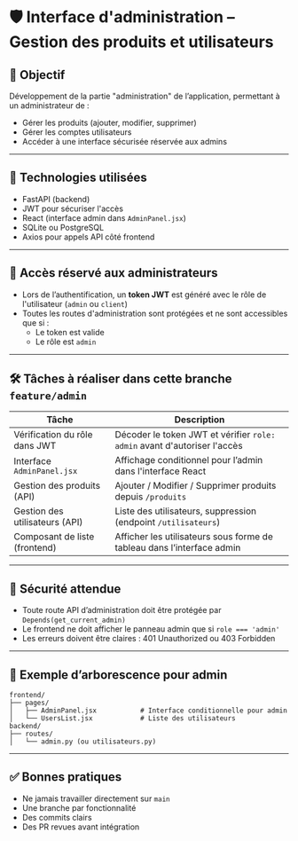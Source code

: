 
# 🛡️ Interface d'administration – Gestion des produits et utilisateurs

## 🎯 Objectif
Développement de la partie "administration" de l’application, permettant à un administrateur de :
- Gérer les produits (ajouter, modifier, supprimer)
- Gérer les comptes utilisateurs
- Accéder à une interface sécurisée réservée aux admins

---

## 📌 Technologies utilisées
- FastAPI (backend)
- JWT pour sécuriser l'accès
- React (interface admin dans `AdminPanel.jsx`)
- SQLite ou PostgreSQL
- Axios pour appels API côté frontend

---

## 👤 Accès réservé aux administrateurs

- Lors de l’authentification, un **token JWT** est généré avec le rôle de l'utilisateur (`admin` ou `client`)
- Toutes les routes d'administration sont protégées et ne sont accessibles que si :
  - Le token est valide
  - Le rôle est `admin`

---

## 🛠️ Tâches à réaliser dans cette branche `feature/admin`

| Tâche                              | Description                                                                 |
|------------------------------------|-----------------------------------------------------------------------------|
| Vérification du rôle dans JWT      | Décoder le token JWT et vérifier `role: admin` avant d'autoriser l'accès    |
| Interface `AdminPanel.jsx`         | Affichage conditionnel pour l’admin dans l'interface React                  |
| Gestion des produits (API)         | Ajouter / Modifier / Supprimer produits depuis `/produits`                 |
| Gestion des utilisateurs (API)     | Liste des utilisateurs, suppression (endpoint `/utilisateurs`)              |
| Composant de liste (frontend)      | Afficher les utilisateurs sous forme de tableau dans l’interface admin     |

---

## 🔐 Sécurité attendue

- Toute route API d’administration doit être protégée par `Depends(get_current_admin)`
- Le frontend ne doit afficher le panneau admin que si `role === 'admin'`
- Les erreurs doivent être claires : 401 Unauthorized ou 403 Forbidden

---

## 📂 Exemple d’arborescence pour admin

```
frontend/
├── pages/
│   ├── AdminPanel.jsx           # Interface conditionnelle pour admin
│   └── UsersList.jsx            # Liste des utilisateurs
backend/
├── routes/
│   └── admin.py (ou utilisateurs.py)
```

---

## ✅ Bonnes pratiques

- Ne jamais travailler directement sur `main`
- Une branche par fonctionnalité
- Des commits clairs
- Des PR revues avant intégration

